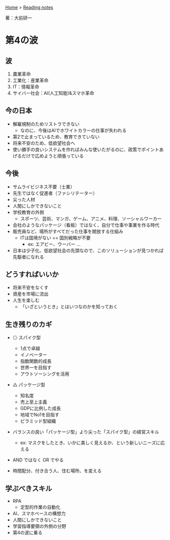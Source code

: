 <style>section h1 { color: #069; }</style>

[Home](/) > [Reading notes](/reading_notes/)

著：大前研一

第4の波
===

## 波

1. 農業革命
2. 工業化：産業革命
3. IT：情報革命
4. サイバー社会：AI(人工知能)&スマホ革命

## 今の日本

* 解雇規制のためリストラできない
	* なのに、今後はAIでホワイトカラーの仕事が失われる
* 第2で止まっているため、教育できていない
* 将来不安のため、低欲望社会へ
* 使い勝手の良いシステムを作ればみんな使いたがるのに、政策でポイントあげるだけで広めようと頑張っている

## 今後

* サムライビジネス不要（士業）
* 先生ではなく促進者（ファシリテーター）
* 尖った人材
* 人間にしかできないこと
* 学校教育の外側
	* スポーツ、芸術、マンガ、ゲーム、アニメ、料理、ソーシャルワーカー
* 会社のようなパッケージ（看板）ではなく、自分で仕事や事業を作る時代
* 販売員など、場所がすべてだった仕事を開放する仕組み
	* ITは国境がない == 国別戦略が不要
		* ex: エアビー、ウーバー ...
* 日本は少子化、低欲望社会の先頭なので、このソリューションが見つかれば先駆者になれる

## どうすればいいか

* 将来不安をなくす
* 資産を市場に流出
* 人生を楽しむ
	* 「いざというとき」とはいつなのかを知っておく

## 生き残りのカギ

* ◎ スパイク型
	* 1点で卓越
	* イノベーター
	* 指数関数的成長
	* 世界一を目指す
	* アウトソーシングを活用

* △ パッケージ型
	* 知名度
	* 売上至上主義
	* GDPに比例した成長
	* 地域でNo1を目指す
	* ピラミッド型組織

* バランスの良い「パッケージ型」より尖った「スパイク型」の経営スキル
	* ex: マスクをしたとき、いかに美しく見えるか、という新しいニーズに応える

* AND ではなく OR でやる

* 時間配分、付き合う人、住む場所、を変える

## 学ぶべきスキル

* RPA
	* 定型的作業の自動化
* AI、スマホベースの構想力
* 人間にしかできないこと
* 学習指導要領の外側の分野
* 第4の波に乗る
